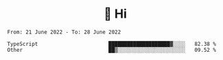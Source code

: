 <h1 align="center">👋 Hi</h1>
<!-- <h3 align="center">An enthusiastic frontend developer</h3> -->

<!--START_SECTION:waka-->

```text
From: 21 June 2022 - To: 28 June 2022

TypeScript                       ████████████████████▓░░░░   82.38 %
Other                            ██▒░░░░░░░░░░░░░░░░░░░░░░   09.52 %
```

<!--END_SECTION:waka-->
